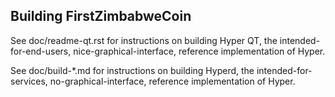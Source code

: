 <h2>Building FirstZimbabweCoin</h2>

See doc/readme-qt.rst for instructions on building Hyper QT,
the intended-for-end-users, nice-graphical-interface, reference
implementation of Hyper.

See doc/build-*.md for instructions on building Hyperd,
the intended-for-services, no-graphical-interface, reference
implementation of Hyper.

